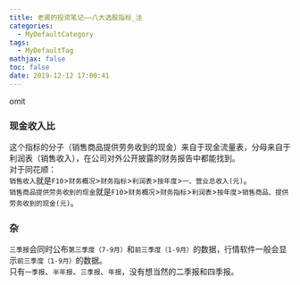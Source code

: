 ```yaml
---
title: 老裘的投资笔记——八大选股指标_注
categories:
  - MyDefaultCategory
tags:
  - MyDefaultTag
mathjax: false
toc: false
date: 2019-12-12 17:00:41
---
```

omit
<!--more-->

### 现金收入比
这个指标的分子（销售商品提供劳务收到的现金）来自于现金流量表，分母来自于利润表（销售收入），在公司对外公开披露的财务报告中都能找到。  
对于同花顺：  
`销售收入`就是`F10`>`财务概况`>`财务指标`>`利润表`>`按年度`>`一、营业总收入(元)`。  
`销售商品提供劳务收到的现金`就是`F10`>`财务概况`>`财务指标`>`利润表`>`按年度`>`销售商品、提供劳务收到的现金(元)`。  

### 杂
`三季报`会同时公布`第三季度（7-9月）`和`前三季度（1-9月）`的数据，行情软件一般会显示`前三季度（1-9月）`的数据。  
只有`一季报`、`半年报`、`三季报`、`年报`，没有想当然的二季报和四季报。  
